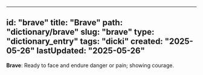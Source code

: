
---
id: "brave"
title: "Brave"
path: "dictionary/brave"
slug: "brave"
type: "dictionary_entry"
tags: "dicki"
created: "2025-05-26"
lastUpdated: "2025-05-26"
---

**Brave**: Ready to face and endure danger or pain; showing courage.
